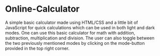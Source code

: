 # Online-Calculator
A simple basic calculator made using HTML/CSS and a little bit of JavaScript for quick calculations which can be used in both light and dark modes. One can use this basic calculator for math with addition, subtraction, multiplication and division. The user can also toggle between the two previously mentioned modes by clicking on the mode-button provided in the top right corner.
